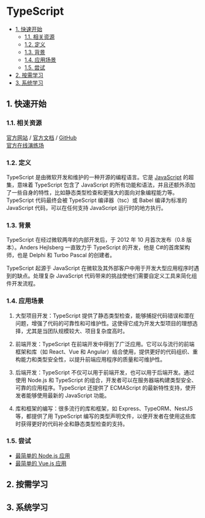 # TypeScript<!-- omit in toc -->

- [1. 快速开始](#1-快速开始)
  - [1.1. 相关资源](#11-相关资源)
  - [1.2. 定义](#12-定义)
  - [1.3. 背景](#13-背景)
  - [1.4. 应用场景](#14-应用场景)
  - [1.5. 尝试](#15-尝试)
- [2. 按需学习](#2-按需学习)
- [3. 系统学习](#3-系统学习)

## 1. 快速开始

### 1.1. 相关资源

[官方网站](https://www.typescriptlang.org) / [官方文档](https://www.typescriptlang.org/docs/) / [GitHub](https://github.com/microsoft/TypeScript)  
[官方在线演练场](https://www.typescriptlang.org/play)

### 1.2. 定义

TypeScript 是由微软开发和维护的一种开源的编程语言。它是 [JavaScript](../JavaScript) 的超集，意味着 TypeScript 包含了 JavaScript 的所有功能和语法，并且还额外添加了一些自身的特性，比如静态类型检查和更强大的面向对象编程能力等。TypeScript 代码最终会被 TypeScript 编译器（tsc）或 Babel 编译为标准的 JavaScript 代码，可以在任何支持 JavaScript 运行时的地方执行。

### 1.3. 背景

TypeScript 在经过微软两年的内部开发后，于 2012 年 10 月首次发布（0.8 版本）。Anders Hejlsberg 一直致力于 TypeScript 的开发，他是 C#的首席架构师，也是 Delphi 和 Turbo Pascal 的创建者。

TypeScript 起源于 JavaScript 在微软及其外部客户中用于开发大型应用程序时遇到的缺点。处理复杂 JavaScript 代码带来的挑战使他们需要自定义工具来简化组件开发流程。

### 1.4. 应用场景

1. 大型项目开发：TypeScript 提供了静态类型检查，能够捕捉代码错误和潜在问题，增强了代码的可靠性和可维护性。这使得它成为开发大型项目的理想选择，尤其是当团队规模较大、项目复杂度高时。

2. 前端开发：TypeScript 在前端开发中得到了广泛应用。它可以与流行的前端框架和库（如 React、Vue 和 Angular）结合使用，提供更好的代码组织、重构能力和类型安全性，以提升前端应用程序的质量和可维护性。

3. 后端开发：TypeScript 不仅可以用于前端开发，也可以用于后端开发。通过使用 Node.js 和 TypeScript 的组合，开发者可以在服务器端构建类型安全、可靠的应用程序。TypeScript 还提供了 ECMAScript 的最新特性支持，使开发者能够使用最新的 JavaScript 功能。

4. 库和框架的编写：很多流行的库和框架，如 Express、TypeORM、NestJS 等，都提供了用 TypeScript 编写的类型声明文件，以便开发者在使用这些库时获得更好的代码补全和静态类型检查的支持。

### 1.5. 尝试

- [最简单的 Node.js 应用](https://github.com/itabbot/learn-typescript/tree/main/quick-start/simplest-nodejs-app)
- [最简单的 Vue.js 应用](https://github.com/itabbot/learn-typescript/tree/main/quick-start/simplest-vuejs-app)

## 2. 按需学习

## 3. 系统学习
